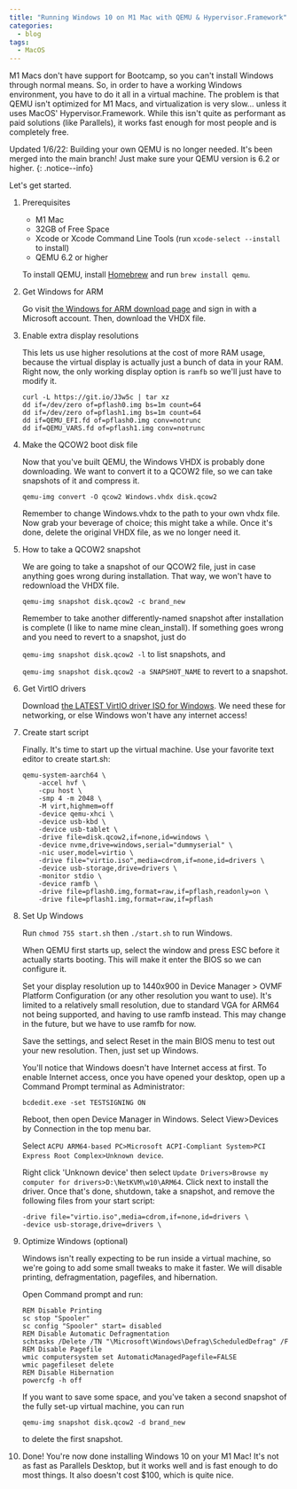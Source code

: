 ```yaml
---
title: "Running Windows 10 on M1 Mac with QEMU & Hypervisor.Framework"
categories:
  - blog
tags:
  - MacOS
---
```


M1 Macs don't have support for Bootcamp, so you can't install Windows through normal means. So, in order to have a working Windows environment, you have to do it all in a virtual machine. The problem is that QEMU isn't optimized for M1 Macs, and virtualization is very slow... unless it uses MacOS' Hypervisor.Framework. While this isn't quite as performant as paid solutions (like Parallels), it works fast enough for most people and is completely free.

Updated 1/6/22: Building your own QEMU is no longer needed. It's been merged into the main branch! Just make sure your QEMU version is 6.2 or higher.
{: .notice--info}

Let's get started.

1. Prerequisites

    - M1 Mac
    - 32GB of Free Space
    - Xcode or Xcode Command Line Tools (run `xcode-select --install` to install)
    - QEMU 6.2 or higher

    To install QEMU, install [Homebrew](https://brew.sh) and run `brew install qemu`.

2. Get Windows for ARM

   Go visit [the Windows for ARM download page](https://www.microsoft.com/en-us/software-download/windowsinsiderpreviewARM64) and sign in with a Microsoft account. Then, download the VHDX file.

3. Enable extra display resolutions

    This lets us use higher resolutions at the cost of more RAM usage, because the virtual display is actually just a bunch of data in your RAM. Right now, the only working display option is `ramfb` so we'll just have to modify it.

       curl -L https://git.io/J3w5c | tar xz
       dd if=/dev/zero of=pflash0.img bs=1m count=64
       dd if=/dev/zero of=pflash1.img bs=1m count=64
       dd if=QEMU_EFI.fd of=pflash0.img conv=notrunc
       dd if=QEMU_VARS.fd of=pflash1.img conv=notrunc

4. Make the QCOW2 boot disk file

    Now that you've built QEMU, the Windows VHDX is probably done downloading. We want to convert it to a QCOW2 file, so we can take snapshots of it and compress it.

    `qemu-img convert -O qcow2 Windows.vhdx disk.qcow2`

    Remember to change Windows.vhdx to the path to your own vhdx file. Now grab your beverage of choice; this might take a while.
    Once it's done, delete the original VHDX file, as we no longer need it.

5. How to take a QCOW2 snapshot

    We are going to take a snapshot of our QCOW2 file, just in case anything goes wrong during installation. That way, we won't have to redownload the VHDX file.

    `qemu-img snapshot disk.qcow2 -c brand_new`

    Remember to take another differently-named snapshot after installation is complete (I like to name mine clean_install). If something goes wrong and you need to revert to a snapshot, just do

    `qemu-img snapshot disk.qcow2 -l` to list snapshots, and

    `qemu-img snapshot disk.qcow2 -a SNAPSHOT_NAME` to revert to a snapshot.

6. Get VirtIO drivers

    Download [the LATEST VirtIO driver ISO for Windows](https://github.com/virtio-win/virtio-win-pkg-scripts/blob/master/README.md). We need these for networking, or else Windows won't have any internet access!

7. Create start script

    Finally. It's time to start up the virtual machine.
    Use your favorite text editor to create start.sh:

       qemu-system-aarch64 \
           -accel hvf \
           -cpu host \
           -smp 4 -m 2048 \
           -M virt,highmem=off
           -device qemu-xhci \
           -device usb-kbd \
           -device usb-tablet \
           -drive file=disk.qcow2,if=none,id=windows \
           -device nvme,drive=windows,serial="dummyserial" \
           -nic user,model=virtio \
           -drive file="virtio.iso",media=cdrom,if=none,id=drivers \
           -device usb-storage,drive=drivers \
           -monitor stdio \
           -device ramfb \
           -drive file=pflash0.img,format=raw,if=pflash,readonly=on \
           -drive file=pflash1.img,format=raw,if=pflash

8. Set Up Windows

    Run `chmod 755 start.sh` then `./start.sh` to run Windows.

    When QEMU first starts up, select the window and press ESC before it actually starts booting.
    This will make it enter the BIOS so we can configure it.

    Set your display resolution up to 1440x900 in Device Manager > OVMF Platform Configuration (or any other resolution you want to use). It's limited to a relatively small resolution, due to standard VGA for ARM64 not being supported, and having to use ramfb instead. This may change in the future, but we have to use ramfb for now.

    Save the settings, and select Reset in the main BIOS menu to test out your new resolution. Then, just set up Windows.

    You'll notice that Windows doesn't have Internet access at first. To enable Internet access, once you have opened your desktop, open up a Command Prompt terminal as Administrator:

    `bcdedit.exe -set TESTSIGNING ON`

    Reboot, then open Device Manager in Windows. Select View>Devices by Connection in the top menu bar.

    Select `ACPU ARM64-based PC>Microsoft ACPI-Compliant System>PCI Express Root Complex>Unknown device`.

    Right click 'Unknown device' then select `Update Drivers>Browse my computer for drivers>D:\NetKVM\w10\ARM64`. Click next to install the driver. Once that's done, shutdown, take a snapshot, and remove the following files from your start script:

       -drive file="virtio.iso",media=cdrom,if=none,id=drivers \
       -device usb-storage,drive=drivers \

9. Optimize Windows (optional)

    Windows isn't really expecting to be run inside a virtual machine, so we're going to add some small tweaks to make it faster. We will disable printing, defragmentation, pagefiles, and hibernation.

    Open Command prompt and run:

       REM Disable Printing
       sc stop "Spooler"
       sc config "Spooler" start= disabled
       REM Disable Automatic Defragmentation
       schtasks /Delete /TN "\Microsoft\Windows\Defrag\ScheduledDefrag" /F
       REM Disable Pagefile
       wmic computersystem set AutomaticManagedPagefile=FALSE
       wmic pagefileset delete
       REM Disable Hibernation
       powercfg -h off

    If you want to save some space, and you've taken a second snapshot of the fully set-up virtual machine, you can run

    `qemu-img snapshot disk.qcow2 -d brand_new`

    to delete the first snapshot.

10. Done!
    You're now done installing Windows 10 on your M1 Mac! It's not as fast as Parallels Desktop, but it works well and is fast enough to do most things. It also doesn't cost $100, which is quite nice.
